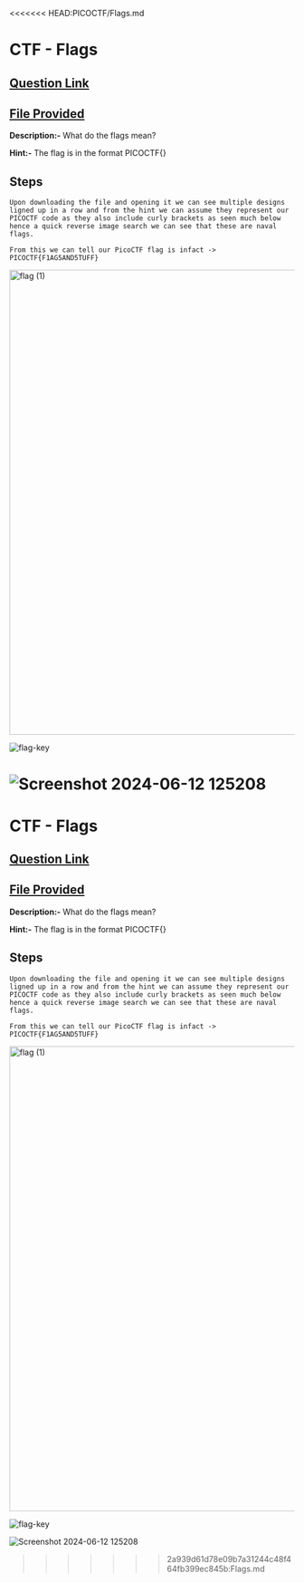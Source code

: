 <<<<<<< HEAD:PICOCTF/Flags.md
# CTF - Flags

## [Question Link](https://play.picoctf.org/practice/challenge/31?page=1&search=Flags)
## [File Provided](https://jupiter.challenges.picoctf.org/static/fbeb5f9040d62b18878d199cdda2d253/flag.png)

**Description:-**  What do the flags mean? <br>

**Hint:-**  The flag is in the format PICOCTF{} <br>

## Steps 


``` 
Upon downloading the file and opening it we can see multiple designs ligned up in a row and from the hint we can assume they represent our PICOCTF code as they also include curly brackets as seen much below
hence a quick reverse image search we can see that these are naval flags.

From this we can tell our PicoCTF flag is infact -> PICOCTF{F1AG5AND5TUFF}

```
<img width="821" alt="flag (1)" src="https://github.com/hadakoi/MIST-work/assets/148073897/aadf03bd-88d5-462b-a6b0-bf317a4f63ca">

![flag-key](https://github.com/hadakoi/MIST-work/assets/148073897/d4a9a61d-c096-48d2-96fa-8528ad6528b2)

![Screenshot 2024-06-12 125208](https://github.com/hadakoi/MIST-work/assets/148073897/bcc2109c-7136-4dcf-9aa7-b31361598135)
=======
# CTF - Flags

## [Question Link](https://play.picoctf.org/practice/challenge/31?page=1&search=Flags)
## [File Provided](https://jupiter.challenges.picoctf.org/static/fbeb5f9040d62b18878d199cdda2d253/flag.png)

**Description:-**  What do the flags mean? <br>

**Hint:-**  The flag is in the format PICOCTF{} <br>

## Steps 


``` 
Upon downloading the file and opening it we can see multiple designs ligned up in a row and from the hint we can assume they represent our PICOCTF code as they also include curly brackets as seen much below
hence a quick reverse image search we can see that these are naval flags.

From this we can tell our PicoCTF flag is infact -> PICOCTF{F1AG5AND5TUFF}

```
<img width="821" alt="flag (1)" src="https://github.com/hadakoi/MIST-work/assets/148073897/aadf03bd-88d5-462b-a6b0-bf317a4f63ca">

![flag-key](https://github.com/hadakoi/MIST-work/assets/148073897/d4a9a61d-c096-48d2-96fa-8528ad6528b2)

![Screenshot 2024-06-12 125208](https://github.com/hadakoi/MIST-work/assets/148073897/bcc2109c-7136-4dcf-9aa7-b31361598135)
>>>>>>> 2a939d61d78e09b7a31244c48f464fb399ec845b:Flags.md
